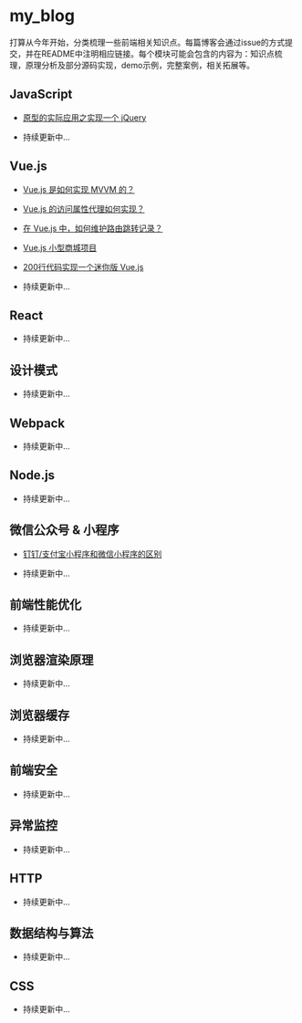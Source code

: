 # my_blog

打算从今年开始，分类梳理一些前端相关知识点。每篇博客会通过issue的方式提交，并在README中注明相应链接。每个模块可能会包含的内容为：知识点梳理，原理分析及部分源码实现，demo示例，完整案例，相关拓展等。



## JavaScript

- [原型的实际应用之实现一个 jQuery](https://github.com/dora-zc/my_blog/issues/3)

- 持续更新中...


## Vue.js

- [Vue.js 是如何实现 MVVM 的？](https://github.com/dora-zc/my_blog/issues/5)

- [Vue.js 的访问属性代理如何实现？](https://github.com/dora-zc/my_blog/issues/2)

- [在 Vue.js 中，如何维护路由跳转记录？](https://github.com/dora-zc/my_blog/issues/1)

- [Vue.js 小型商城项目](https://github.com/dora-zc/mini-vue-mall)

- [200行代码实现一个迷你版 Vue.js](https://github.com/dora-zc/miniature-vue)

- 持续更新中...


## React

- 持续更新中...


## 设计模式

- 持续更新中...


## Webpack

- 持续更新中...


## Node.js

- 持续更新中...


## 微信公众号 & 小程序

- [钉钉/支付宝小程序和微信小程序的区别](https://github.com/dora-zc/my_blog/issues/4)

- 持续更新中...


## 前端性能优化

- 持续更新中...


## 浏览器渲染原理

- 持续更新中...


## 浏览器缓存

- 持续更新中...


## 前端安全

- 持续更新中...


## 异常监控

- 持续更新中...


## HTTP

- 持续更新中...


## 数据结构与算法

- 持续更新中...


## CSS

- 持续更新中...
